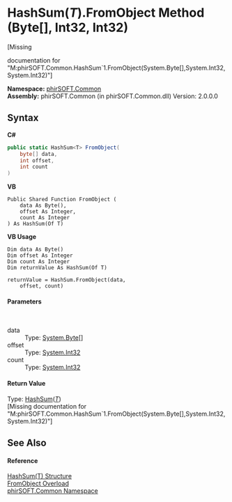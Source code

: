 # HashSum(*T*).FromObject Method (Byte[], Int32, Int32)
 

\[Missing <summary> documentation for "M:phirSOFT.Common.HashSum`1.FromObject(System.Byte[],System.Int32,System.Int32)"\]

**Namespace:**&nbsp;<a href="e822f0a1-f524-76ce-c72d-9a62b8c4e673">phirSOFT.Common</a><br />**Assembly:**&nbsp;phirSOFT.Common (in phirSOFT.Common.dll) Version: 2.0.0.0

## Syntax

**C#**<br />
``` C#
public static HashSum<T> FromObject(
	byte[] data,
	int offset,
	int count
)
```

**VB**<br />
``` VB
Public Shared Function FromObject ( 
	data As Byte(),
	offset As Integer,
	count As Integer
) As HashSum(Of T)
```

**VB Usage**<br />
``` VB Usage
Dim data As Byte()
Dim offset As Integer
Dim count As Integer
Dim returnValue As HashSum(Of T)

returnValue = HashSum.FromObject(data, 
	offset, count)
```


#### Parameters
&nbsp;<dl><dt>data</dt><dd>Type: <a href="http://msdn2.microsoft.com/en-us/library/yyb1w04y" target="_blank">System.Byte</a>[]<br /></dd><dt>offset</dt><dd>Type: <a href="http://msdn2.microsoft.com/en-us/library/td2s409d" target="_blank">System.Int32</a><br /></dd><dt>count</dt><dd>Type: <a href="http://msdn2.microsoft.com/en-us/library/td2s409d" target="_blank">System.Int32</a><br /></dd></dl>

#### Return Value
Type: <a href="2ba12663-0b38-f3a5-8601-53777204340c">HashSum</a>(<a href="2ba12663-0b38-f3a5-8601-53777204340c">*T*</a>)<br />\[Missing <returns> documentation for "M:phirSOFT.Common.HashSum`1.FromObject(System.Byte[],System.Int32,System.Int32)"\]

## See Also


#### Reference
<a href="2ba12663-0b38-f3a5-8601-53777204340c">HashSum(T) Structure</a><br /><a href="c2fc0e43-c923-ab62-d86a-2ab2d035c8d4">FromObject Overload</a><br /><a href="e822f0a1-f524-76ce-c72d-9a62b8c4e673">phirSOFT.Common Namespace</a><br />